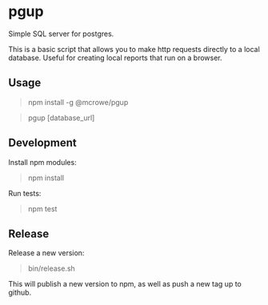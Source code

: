 # pgup

Simple SQL server for postgres.

This is a basic script that allows you to make http requests directly to a local database. Useful for creating local reports that run on a browser.

## Usage

> npm install -g @mcrowe/pgup

> pgup [database_url]

## Development

Install npm modules:

> npm install

Run tests:

> npm test

## Release

Release a new version:

> bin/release.sh

This will publish a new version to npm, as well as push a new tag up to github.
